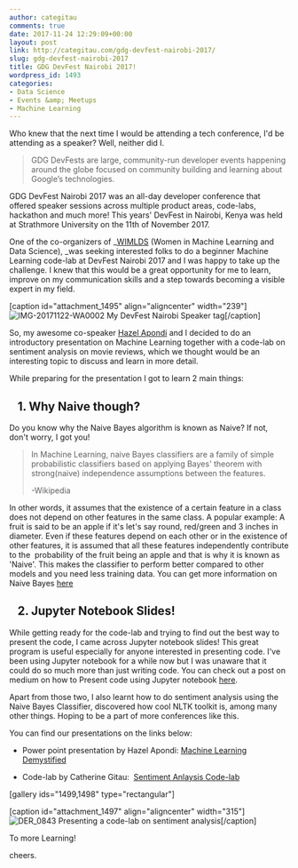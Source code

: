 ```yaml
---
author: categitau
comments: true
date: 2017-11-24 12:29:09+00:00
layout: post
link: http://categitau.com/gdg-devfest-nairobi-2017/
slug: gdg-devfest-nairobi-2017
title: GDG DevFest Nairobi 2017!
wordpress_id: 1493
categories:
- Data Science
- Events &amp; Meetups
- Machine Learning
---
```


Who knew that the next time I would be attending a tech conference, I'd be attending as a speaker? Well, neither did I.

<!-- more -->


<blockquote>GDG DevFests are large, community-run developer events happening around the globe focused on community building and learning about Google’s technologies.</blockquote>


GDG DevFest Nairobi 2017 was an all-day developer conference that offered speaker sessions across multiple product areas, code-labs, hackathon and much more! This years' DevFest in Nairobi, Kenya was held at Strathmore University on the 11th of November 2017.

One of the co-organizers of _[WIMLDS](https://www.meetup.com/Nairobi-Women-in-Machine-Learning-Data-Science/?_cookie-check=pWellrN4P0g5wePP) (Women in Machine Learning and Data Science), _was seeking interested folks to do a beginner Machine Learning code-lab at DevFest Nairobi 2017 and I was happy to take up the challenge. I knew that this would be a great opportunity for me to learn, improve on my communication skills and a step towards becoming a visible expert in my field.

[caption id="attachment_1495" align="aligncenter" width="239"]![IMG-20171122-WA0002](http://categitau.com/wp-content/uploads/2017/11/img-20171122-wa0002-e1511513514555.jpg) My DevFest Nairobi Speaker tag[/caption]

So, my awesome co-speaker [Hazel Apondi](https://towardsdatascience.com/@apondihazel) and I decided to do an introductory presentation on Machine Learning together with a code-lab on sentiment analysis on movie reviews, which we thought would be an interesting topic to discuss and learn in more detail.

While preparing for the presentation I got to learn 2 main things:


##    1. Why Naive though?


Do you know why the Naive Bayes algorithm is known as Naive? If not, don't worry, I got you!


<blockquote>In Machine Learning, naive Bayes classifiers are a family of simple probabilistic classifiers based on applying Bayes' theorem with strong(naive) independence assumptions between the features.

-Wikipedia</blockquote>


In other words, it assumes that the existence of a certain feature in a class does not depend on other features in the same class. A popular example: A fruit is said to be an apple if it's let's say round, red/green and 3 inches in diameter. Even if these features depend on each other or in the existence of other features, it is assumed that all these features independently contribute to the  probability of the fruit being an apple and that is why it is known as 'Naive'. This makes the classifier to perform better compared to other models and you need less training data. You can get more information on Naive Bayes [here](https://www.analyticsvidhya.com/blog/2017/09/naive-bayes-explained/)


##    2. Jupyter Notebook Slides!


While getting ready for the code-lab and trying to find out the best way to present the code, I came across Jupyter notebook slides! This great program is useful especially for anyone interested in presenting code. I've been using Jupyter notebook for a while now but I was unaware that it could do so much more than just writing code. You can check out a post on medium on how to Present code using Jupyter notebook [here](https://medium.com/@mjspeck/presenting-code-using-jupyter-notebook-slides-a8a3c3b59d67).

Apart from those two, I also learnt how to do sentiment analysis using the Naive Bayes Classifier, discovered how cool NLTK toolkit is, among many other things. Hoping to be a part of more conferences like this.

You can find our presentations on the links below:



	
  * Power point presentation by Hazel Apondi: [Machine Learning Demystified](https://docs.google.com/presentation/d/1s-FM88iW6f3ZJQNGH2Gd4ziDa2xMjO75YzusVyQa4xQ/edit#slide=id.p)

	
  * Code-lab by Catherine Gitau:  [Sentiment Anlaysis Code-lab](http://nbviewer.jupyter.org/gist/CateGitau/8a5421ccfac01979208a58cce392bd68)




[gallery ids="1499,1498" type="rectangular"]

[caption id="attachment_1497" align="aligncenter" width="315"]![DER_0843](http://categitau.com/wp-content/uploads/2017/11/der_0843.jpg) Presenting a code-lab on sentiment analysis[/caption]

To more Learning!

cheers.
